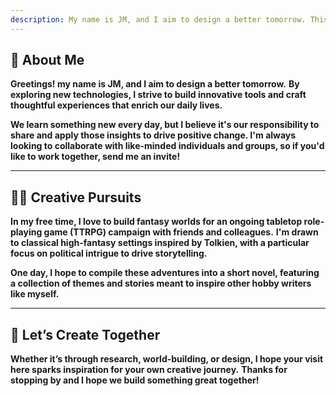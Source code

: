```yaml
---
description: My name is JM, and I aim to design a better tomorrow. This website serves as my portfolio where I share research that I have worked on or currently working on. I focus on generative AI, creativity, user-centered design.
---
```


## 👋 About Me

**Greetings! my name is JM, and I aim to design a better tomorrow.**
**By exploring new technologies, I strive to build innovative tools and craft thoughtful experiences that enrich our daily lives.**

**We learn something new every day, but I believe it's our responsibility to share and apply those insights to drive positive change. I'm always looking to collaborate with like-minded individuals and groups, so if you'd like to work together, send me an invite!**

---

## 🧙‍♂️ Creative Pursuits

**In my free time, I love to build fantasy worlds for an ongoing tabletop role-playing game (TTRPG) campaign with friends and colleagues.**
**I'm drawn to classical high-fantasy settings inspired by Tolkien, with a particular focus on political intrigue to drive storytelling.**

**One day, I hope to compile these adventures into a short novel, featuring a collection of themes and stories meant to inspire other hobby writers like myself.**

---

## 🚀 Let’s Create Together

**Whether it’s through research, world-building, or design, I hope your visit here sparks inspiration for your own creative journey.**
**Thanks for stopping by and I hope we build something great together!**